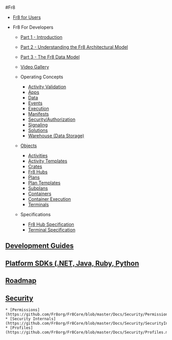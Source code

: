 #Fr8  

* [Fr8 for Users](https://github.com/Fr8org/Fr8Core/blob/master/Docs/ForUsers/Fr8ForUsers.md)  

* Fr8 For Developers  
    - [Part 1 - Introduction](https://github.com/Fr8org/Fr8Core/blob/master/Docs/ForDevelopers/Introduction.md)   
    - [Part 2 - Understanding the Fr8 Architectural Model](https://github.com/Fr8org/Fr8Core/blob/master/Docs/ForDevelopers/ArchitecturalModel.md)   
    - [Part 3 - The Fr8 Data Model](https://github.com/Fr8org/Fr8Core/blob/master/Docs/ForDevelopers/DataModel.md)  
    - [Video Gallery](https://github.com/Fr8org/Fr8Core/blob/master/Docs/ForDevelopers/VideoGallery.md)
    
    - Operating Concepts
        * [Activity Validation](/Docs/ForDevelopers/OperatingConcepts/ActivitiesValidation.md)
        * [Apps](/Docs/ForDevelopers/OperatingConcepts/Apps.md)
        * [Data](/Docs/ForDevelopers/OperatingConcepts/TypesOfFr8.md)   
        * [Events](/Docs/ForDevelopers/OperatingConcepts/Events.md)  
        * [Execution](/Docs/ForDevelopers/OperatingConcepts/PlanExecution.md)
        * [Manifests](/Docs/ForDevelopers/Objects/CratesManifest.md)
        * [Security/Authorization](/Docs/ForDevelopers/OperatingConcepts/Authorization.md)
        * [Signaling](/Docs/ForDevelopers/OperatingConcepts/Signaling.md)
        * [Solutions](/Docs/ForDevelopers/OperatingConcepts/Solutions)
        * [Warehouse (Data Storage)](/Docs/ForDevelopers/OperatingConcepts/Fr8Warehouse.md)
       
    - [Objects](ForDevelopers/Objects/Objects.md)  
        * [Activities](ForDevelopers/Objects/Activities.md)  
        * [Activity Templates](ForDevelopers/Objects/ActivityTemplates.md)  
        * [Crates](https://github.com/Fr8org/Fr8Core/blob/master/Docs/ForDevelopers/Objects/Fr8Crates.md)  
        * [Fr8 Hubs](https://github.com/Fr8org/Fr8Core/blob/master/Docs/ForDevelopers/Objects/Fr8Hubs.md)  
        * [Plans](https://github.com/Fr8org/Fr8Core/blob/master/Docs/ForDevelopers/Objects/Plans.md)  
        * [Plan Templates](https://github.com/Fr8org/Fr8Core/blob/master/Docs/ForDevelopers/Objects/Plans/PlanTemplates.md)
        * [Subplans](https://github.com/Fr8org/Fr8Core/blob/master/Docs/ForDevelopers/Objects/Subplans.md)  
        * [Containers](https://github.com/Fr8org/Fr8Core/blob/master/Docs/ForDevelopers/Objects/Containers.md)  
        * [Container Execution](https://github.com/Fr8org/Fr8Core/blob/master/Docs/ForDevelopers/Objects/ContainerExecution.md)  
        * [Terminals](https://github.com/Fr8org/Fr8Core/blob/master/Docs/ForDevelopers/Objects/Terminals.md)        
    - Specifications  
        * [Fr8 Hub Specification](https://github.com/Fr8org/Fr8Core/blob/master/Docs/ForDevelopers/Specifications/Fr8HubSpecification.md)  
        * [Terminal Specification](https://github.com/Fr8org/Fr8Core/blob/master/Docs/ForDevelopers/Specifications/TerminalSpecification.md)  
        
[Development Guides](ForDevelopers/DevGuideHome.md)  
-----------------------------

[Platform SDKs (.NET, Java, Ruby, Python](ForDevelopers/SDKHome.md)
----------------------------------

[Roadmap](https://github.com/Fr8org/Fr8Core/blob/master/Docs/Roadmap)
--------------------------------------
   
        
   
[Security](https://github.com/Fr8org/Fr8Core/blob/master/Docs/Security/SecurityOverview.md)  
----------------------------------
    * [Permissions](https://github.com/Fr8org/Fr8Core/blob/master/Docs/Security/Permissions.md)
    * [Security Internals](https://github.com/Fr8org/Fr8Core/blob/master/Docs/Security/SecurityInternals.md)
    * [Profiles](https://github.com/Fr8org/Fr8Core/blob/master/Docs/Security/Profiles.md)
